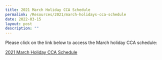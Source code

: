 ```yaml
---
title: 2021 March Holiday CCA Schedule
permalink: /Resources/2021/march-holidays-cca-schedule
date: 2022-03-15
layout: post
description: ""
---
```

Please click on the link below to access the March holiday CCA schedule:  
  
[2021 March Holiday CCA Schedule](https://docs.google.com/spreadsheets/d/1Q14oOPyJgdw_ZAsvlZVAHQ147h2kkOYU/edit#gid=844307058)